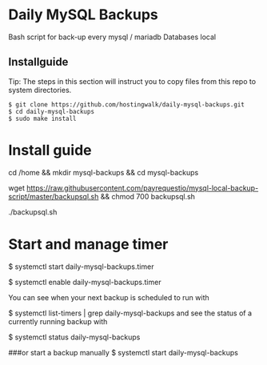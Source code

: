 # Daily MySQL Backups
Bash script for back-up every mysql / mariadb Databases local

## Installguide
Tip: The steps in this section will instruct you to copy files from this repo to system directories.
```
$ git clone https://github.com/hostingwalk/daily-mysql-backups.git
$ cd daily-mysql-backups
$ sudo make install
```

# Install guide
cd /home && mkdir mysql-backups && cd mysql-backups

wget https://raw.githubusercontent.com/payrequestio/mysql-local-backup-script/master/backupsql.sh && chmod 700 backupsql.sh

./backupsql.sh


# Start and manage timer

$ systemctl start daily-mysql-backups.timer

$ systemctl enable daily-mysql-backups.timer

You can see when your next backup is scheduled to run with

$ systemctl list-timers | grep daily-mysql-backups
and see the status of a currently running backup with

$ systemctl status daily-mysql-backups

###or start a backup manually
$ systemctl start daily-mysql-backups
